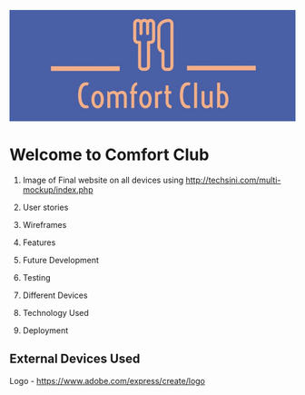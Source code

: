 ![Comfort Club Logo](assets/images/comfort-club-logo-rdme.jpg)

# Welcome to Comfort Club

1. Image of Final website on all devices using http://techsini.com/multi-mockup/index.php

2. User stories

3. Wireframes

4. Features

5. Future Development

6. Testing

7. Different Devices

8. Technology Used

9. Deployment

## External Devices Used

Logo - https://www.adobe.com/express/create/logo